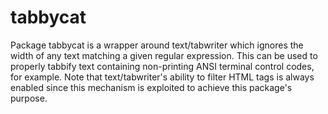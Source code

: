 # tabbycat

Package tabbycat is a wrapper around text/tabwriter which ignores the width of
any text matching a given regular expression.  This can be used to properly
tabbify text containing non-printing ANSI terminal control codes, for example.
Note that text/tabwriter's ability to filter HTML tags is always enabled since
this mechanism is exploited to achieve this package's purpose.
